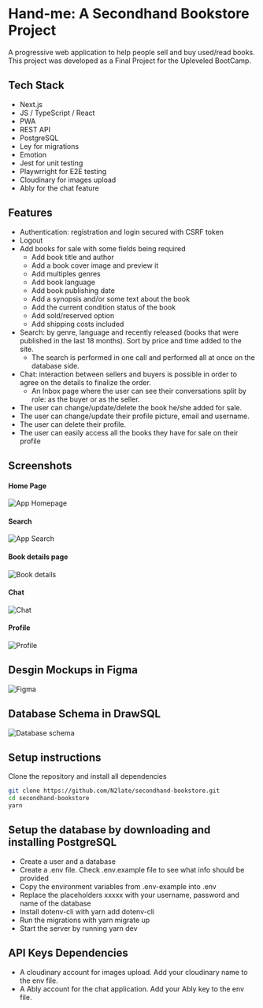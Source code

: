 # Hand-me: A Secondhand Bookstore Project

A progressive web application to help people sell and buy used/read books.
This project was developed as a Final Project for the Upleveled BootCamp.

## Tech Stack

- Next.js
- JS / TypeScript / React
- PWA
- REST API
- PostgreSQL
- Ley for migrations
- Emotion
- Jest for unit testing
- Playwrright for E2E testing
- Cloudinary for images upload
- Ably for the chat feature

## Features

- Authentication: registration and login secured with CSRF token
- Logout
- Add books for sale with some fields being required
   - Add book title and author
   - Add a book cover image and preview it
   - Add multiples genres
   - Add book language
   - Add book publishing date
   - Add a synopsis and/or some text about the book
   - Add the current condition status of the book
   - Add sold/reserved option
   - Add shipping costs included 
- Search: by genre, language and recently released (books that were published in the last 18 months). Sort by price and time added to the site.
   - The search is performed in one call and performed all at once on the database side. 
- Chat: interaction between sellers and buyers is possible in order to agree on the details to finalize the order.
   - An Inbox page where the user can see their conversations split by role: as the buyer or as the seller.
- The user can change/update/delete the book he/she added for sale.
- The user can change/update their profile picture, email and username.
- The user can delete their profile.
- The user can easily access all the books they have for sale on their profile

## Screenshots

#### Home Page
![App Homepage](https://raw.githubusercontent.com/N2late/secondhand-bookstore/main/public/Buy_book.png)

#### Search
![App Search](https://raw.githubusercontent.com/N2late/secondhand-bookstore/main/public/Buy_book.png)

#### Book details page
![Book details](https://raw.githubusercontent.com/N2late/secondhand-bookstore/main/public/for_sell.png)

#### Chat
![Chat](https://raw.githubusercontent.com/N2late/secondhand-bookstore/main/public/Inbox_%20conversation.png)

#### Profile
![Profile](https://raw.githubusercontent.com/N2late/secondhand-bookstore/main/public/Profile.png)

## Desgin Mockups in Figma
![Figma](https://raw.githubusercontent.com/N2late/secondhand-bookstore/main/public/figma_ss_smaller.png)

## Database Schema in DrawSQL
![Database schema](https://raw.githubusercontent.com/N2late/secondhand-bookstore/main/public/db_schema_small.png)


## Setup instructions

Clone the repository and install all dependencies

```bash
git clone https://github.com/N2late/secondhand-bookstore.git
cd secondhand-bookstore
yarn
```

## Setup the database by downloading and installing PostgreSQL

- Create a user and a database
- Create a .env file. Check .env.example file to see what info should be provided
- Copy the environment variables from .env-example into .env
- Replace the placeholders xxxxx with your username, password and name of the database
- Install dotenv-cli with yarn add dotenv-cli
- Run the migrations with yarn migrate up
- Start the server by running yarn dev

## API Keys Dependencies

- A cloudinary account for images upload. Add your cloudinary name to the env file.
- A Ably account for the chat application. Add your Ably key to the env file.









